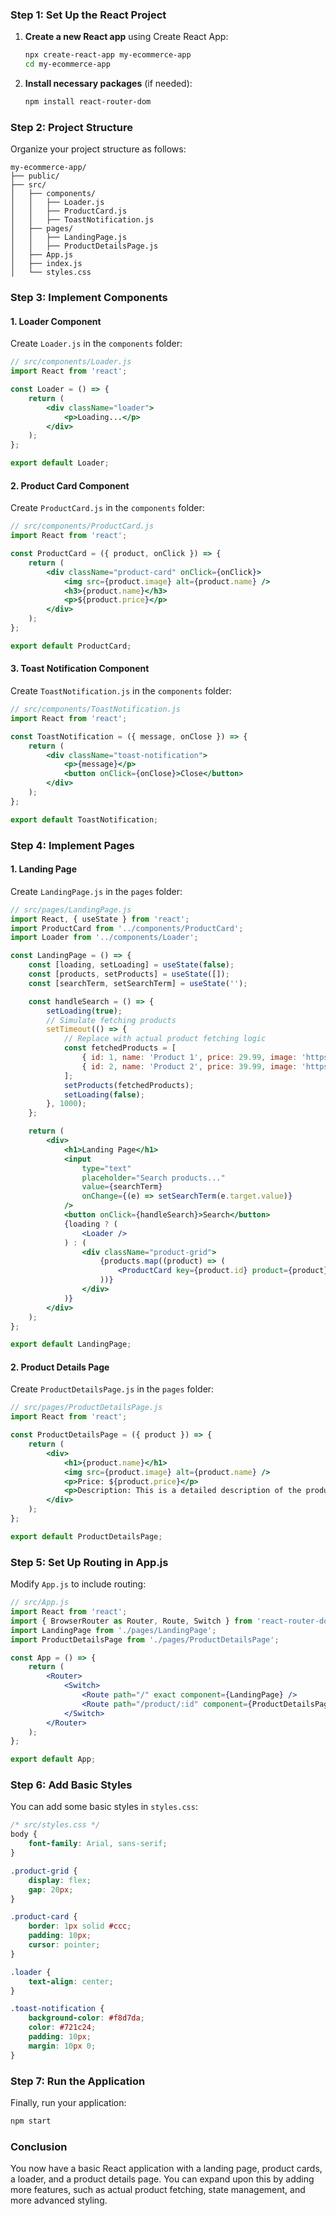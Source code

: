 ### Step 1: Set Up the React Project

1. **Create a new React app** using Create React App:
   ```bash
   npx create-react-app my-ecommerce-app
   cd my-ecommerce-app
   ```

2. **Install necessary packages** (if needed):
   ```bash
   npm install react-router-dom
   ```

### Step 2: Project Structure

Organize your project structure as follows:

```
my-ecommerce-app/
├── public/
├── src/
│   ├── components/
│   │   ├── Loader.js
│   │   ├── ProductCard.js
│   │   ├── ToastNotification.js
│   ├── pages/
│   │   ├── LandingPage.js
│   │   ├── ProductDetailsPage.js
│   ├── App.js
│   ├── index.js
│   └── styles.css
```

### Step 3: Implement Components

#### 1. Loader Component

Create `Loader.js` in the `components` folder:

```jsx
// src/components/Loader.js
import React from 'react';

const Loader = () => {
    return (
        <div className="loader">
            <p>Loading...</p>
        </div>
    );
};

export default Loader;
```

#### 2. Product Card Component

Create `ProductCard.js` in the `components` folder:

```jsx
// src/components/ProductCard.js
import React from 'react';

const ProductCard = ({ product, onClick }) => {
    return (
        <div className="product-card" onClick={onClick}>
            <img src={product.image} alt={product.name} />
            <h3>{product.name}</h3>
            <p>${product.price}</p>
        </div>
    );
};

export default ProductCard;
```

#### 3. Toast Notification Component

Create `ToastNotification.js` in the `components` folder:

```jsx
// src/components/ToastNotification.js
import React from 'react';

const ToastNotification = ({ message, onClose }) => {
    return (
        <div className="toast-notification">
            <p>{message}</p>
            <button onClick={onClose}>Close</button>
        </div>
    );
};

export default ToastNotification;
```

### Step 4: Implement Pages

#### 1. Landing Page

Create `LandingPage.js` in the `pages` folder:

```jsx
// src/pages/LandingPage.js
import React, { useState } from 'react';
import ProductCard from '../components/ProductCard';
import Loader from '../components/Loader';

const LandingPage = () => {
    const [loading, setLoading] = useState(false);
    const [products, setProducts] = useState([]);
    const [searchTerm, setSearchTerm] = useState('');

    const handleSearch = () => {
        setLoading(true);
        // Simulate fetching products
        setTimeout(() => {
            // Replace with actual product fetching logic
            const fetchedProducts = [
                { id: 1, name: 'Product 1', price: 29.99, image: 'https://via.placeholder.com/150' },
                { id: 2, name: 'Product 2', price: 39.99, image: 'https://via.placeholder.com/150' },
            ];
            setProducts(fetchedProducts);
            setLoading(false);
        }, 1000);
    };

    return (
        <div>
            <h1>Landing Page</h1>
            <input
                type="text"
                placeholder="Search products..."
                value={searchTerm}
                onChange={(e) => setSearchTerm(e.target.value)}
            />
            <button onClick={handleSearch}>Search</button>
            {loading ? (
                <Loader />
            ) : (
                <div className="product-grid">
                    {products.map((product) => (
                        <ProductCard key={product.id} product={product} onClick={() => alert(`Clicked on ${product.name}`)} />
                    ))}
                </div>
            )}
        </div>
    );
};

export default LandingPage;
```

#### 2. Product Details Page

Create `ProductDetailsPage.js` in the `pages` folder:

```jsx
// src/pages/ProductDetailsPage.js
import React from 'react';

const ProductDetailsPage = ({ product }) => {
    return (
        <div>
            <h1>{product.name}</h1>
            <img src={product.image} alt={product.name} />
            <p>Price: ${product.price}</p>
            <p>Description: This is a detailed description of the product.</p>
        </div>
    );
};

export default ProductDetailsPage;
```

### Step 5: Set Up Routing in App.js

Modify `App.js` to include routing:

```jsx
// src/App.js
import React from 'react';
import { BrowserRouter as Router, Route, Switch } from 'react-router-dom';
import LandingPage from './pages/LandingPage';
import ProductDetailsPage from './pages/ProductDetailsPage';

const App = () => {
    return (
        <Router>
            <Switch>
                <Route path="/" exact component={LandingPage} />
                <Route path="/product/:id" component={ProductDetailsPage} />
            </Switch>
        </Router>
    );
};

export default App;
```

### Step 6: Add Basic Styles

You can add some basic styles in `styles.css`:

```css
/* src/styles.css */
body {
    font-family: Arial, sans-serif;
}

.product-grid {
    display: flex;
    gap: 20px;
}

.product-card {
    border: 1px solid #ccc;
    padding: 10px;
    cursor: pointer;
}

.loader {
    text-align: center;
}

.toast-notification {
    background-color: #f8d7da;
    color: #721c24;
    padding: 10px;
    margin: 10px 0;
}
```

### Step 7: Run the Application

Finally, run your application:

```bash
npm start
```

### Conclusion

You now have a basic React application with a landing page, product cards, a loader, and a product details page. You can expand upon this by adding more features, such as actual product fetching, state management, and more advanced styling.